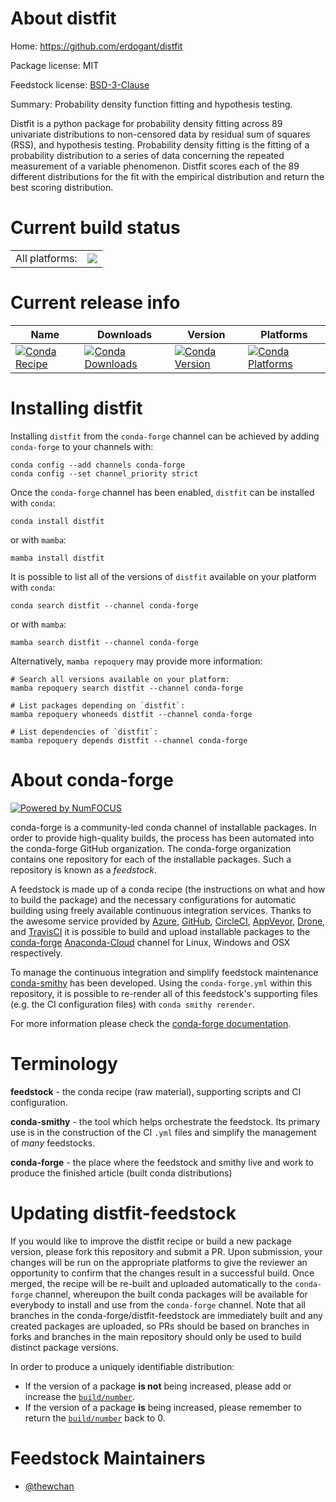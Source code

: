 About distfit
=============

Home: https://github.com/erdogant/distfit

Package license: MIT

Feedstock license: [BSD-3-Clause](https://github.com/conda-forge/distfit-feedstock/blob/main/LICENSE.txt)

Summary: Probability density function fitting and hypothesis testing.

Distfit is a python package for probability density fitting across
 89 univariate distributions to non-censored data by residual sum of
 squares (RSS), and hypothesis testing. Probability density fitting
 is the fitting of a probability distribution to a series of data
 concerning the repeated measurement of a variable phenomenon.
 Distfit scores each of the 89 different distributions for the fit
 with the empirical distribution and return the best scoring
 distribution.


Current build status
====================


<table><tr><td>All platforms:</td>
    <td>
      <a href="https://dev.azure.com/conda-forge/feedstock-builds/_build/latest?definitionId=14150&branchName=main">
        <img src="https://dev.azure.com/conda-forge/feedstock-builds/_apis/build/status/distfit-feedstock?branchName=main">
      </a>
    </td>
  </tr>
</table>

Current release info
====================

| Name | Downloads | Version | Platforms |
| --- | --- | --- | --- |
| [![Conda Recipe](https://img.shields.io/badge/recipe-distfit-green.svg)](https://anaconda.org/conda-forge/distfit) | [![Conda Downloads](https://img.shields.io/conda/dn/conda-forge/distfit.svg)](https://anaconda.org/conda-forge/distfit) | [![Conda Version](https://img.shields.io/conda/vn/conda-forge/distfit.svg)](https://anaconda.org/conda-forge/distfit) | [![Conda Platforms](https://img.shields.io/conda/pn/conda-forge/distfit.svg)](https://anaconda.org/conda-forge/distfit) |

Installing distfit
==================

Installing `distfit` from the `conda-forge` channel can be achieved by adding `conda-forge` to your channels with:

```
conda config --add channels conda-forge
conda config --set channel_priority strict
```

Once the `conda-forge` channel has been enabled, `distfit` can be installed with `conda`:

```
conda install distfit
```

or with `mamba`:

```
mamba install distfit
```

It is possible to list all of the versions of `distfit` available on your platform with `conda`:

```
conda search distfit --channel conda-forge
```

or with `mamba`:

```
mamba search distfit --channel conda-forge
```

Alternatively, `mamba repoquery` may provide more information:

```
# Search all versions available on your platform:
mamba repoquery search distfit --channel conda-forge

# List packages depending on `distfit`:
mamba repoquery whoneeds distfit --channel conda-forge

# List dependencies of `distfit`:
mamba repoquery depends distfit --channel conda-forge
```


About conda-forge
=================

[![Powered by
NumFOCUS](https://img.shields.io/badge/powered%20by-NumFOCUS-orange.svg?style=flat&colorA=E1523D&colorB=007D8A)](https://numfocus.org)

conda-forge is a community-led conda channel of installable packages.
In order to provide high-quality builds, the process has been automated into the
conda-forge GitHub organization. The conda-forge organization contains one repository
for each of the installable packages. Such a repository is known as a *feedstock*.

A feedstock is made up of a conda recipe (the instructions on what and how to build
the package) and the necessary configurations for automatic building using freely
available continuous integration services. Thanks to the awesome service provided by
[Azure](https://azure.microsoft.com/en-us/services/devops/), [GitHub](https://github.com/),
[CircleCI](https://circleci.com/), [AppVeyor](https://www.appveyor.com/),
[Drone](https://cloud.drone.io/welcome), and [TravisCI](https://travis-ci.com/)
it is possible to build and upload installable packages to the
[conda-forge](https://anaconda.org/conda-forge) [Anaconda-Cloud](https://anaconda.org/)
channel for Linux, Windows and OSX respectively.

To manage the continuous integration and simplify feedstock maintenance
[conda-smithy](https://github.com/conda-forge/conda-smithy) has been developed.
Using the ``conda-forge.yml`` within this repository, it is possible to re-render all of
this feedstock's supporting files (e.g. the CI configuration files) with ``conda smithy rerender``.

For more information please check the [conda-forge documentation](https://conda-forge.org/docs/).

Terminology
===========

**feedstock** - the conda recipe (raw material), supporting scripts and CI configuration.

**conda-smithy** - the tool which helps orchestrate the feedstock.
                   Its primary use is in the construction of the CI ``.yml`` files
                   and simplify the management of *many* feedstocks.

**conda-forge** - the place where the feedstock and smithy live and work to
                  produce the finished article (built conda distributions)


Updating distfit-feedstock
==========================

If you would like to improve the distfit recipe or build a new
package version, please fork this repository and submit a PR. Upon submission,
your changes will be run on the appropriate platforms to give the reviewer an
opportunity to confirm that the changes result in a successful build. Once
merged, the recipe will be re-built and uploaded automatically to the
`conda-forge` channel, whereupon the built conda packages will be available for
everybody to install and use from the `conda-forge` channel.
Note that all branches in the conda-forge/distfit-feedstock are
immediately built and any created packages are uploaded, so PRs should be based
on branches in forks and branches in the main repository should only be used to
build distinct package versions.

In order to produce a uniquely identifiable distribution:
 * If the version of a package **is not** being increased, please add or increase
   the [``build/number``](https://docs.conda.io/projects/conda-build/en/latest/resources/define-metadata.html#build-number-and-string).
 * If the version of a package **is** being increased, please remember to return
   the [``build/number``](https://docs.conda.io/projects/conda-build/en/latest/resources/define-metadata.html#build-number-and-string)
   back to 0.

Feedstock Maintainers
=====================

* [@thewchan](https://github.com/thewchan/)

